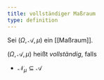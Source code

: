 ```yaml
---
title: vollständiger Maßraum
type: definition
---
```


Sei $(\Omega, \mathcal{A}, \mu)$ ein [[Maßraum]].

$(\Omega, \mathcal{A}, \mu)$ heißt *vollständig*, falls
- $\mathcal{N}_\mu \subseteq \mathcal{A}$